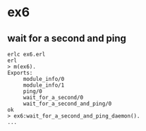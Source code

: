 # ex6
## wait for a second and ping

    erlc ex6.erl
    erl
    > m(ex6).
    Exports:
         module_info/0
         module_info/1
         ping/0
         wait_for_a_second/0
         wait_for_a_second_and_ping/0
    ok
    > ex6:wait_for_a_second_and_ping_daemon().
    ...
